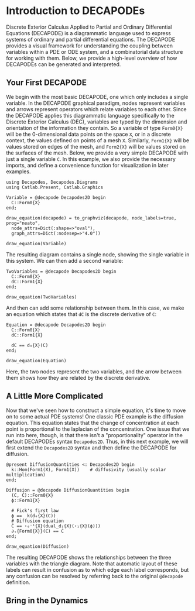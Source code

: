 # Introduction to DECAPODEs

Discrete Exterior Calculus Applied to Partial and Ordinary Differential
Equations (DECAPODE) is a diagrammatic language used to express systems of
ordinary and partial differential equations. The DECAPODE provides a visual
framework for understanding the coupling between variables within a PDE or ODE
system, and a combinatorial data structure for working with them. Below, we
provide a high-level overview of how DECAPODEs can be generated and interpreted.

## Your First DECAPODE

We begin with the most basic DECAPODE, one which only includes a single
variable. In the DECAPODE graphical paradigm, nodes represent variables and
arrows represent operators which relate variables to each other. Since the
DECAPODE applies this diagrammatic language specifically to the Discrete
Exterior Calculus (DEC), variables are typed by the dimension and orientation
of the information they contain. So a variable of type `Form0{X}` will be the
0-dimensional data points on the space `X`, or in a discrete context, the
values defined on points of a mesh `X`. Similarly, `Form1{X}` will be values
stored on edges of the mesh, and `Form2{X}` will be values stored on the
surfaces of the mesh. Below, we provide a very simple DECAPODE with just a
single variable `C`. In this example, we also provide the necessary imports,
and define a convenience function for visualization in later examples.
```@example DEC
using Decapodes, Decapodes.Diagrams
using Catlab.Present, Catlab.Graphics

Variable = @decapode Decapodes2D begin
  C::Form0{X}
end;

draw_equation(decapode) = to_graphviz(decapode, node_labels=true, prog="neato",
  node_attrs=Dict(:shape=>"oval"),
  graph_attrs=Dict(:nodesep=>"4.0"))

draw_equation(Variable)
```

The resulting diagram contains a single node, showing the single variable in
this system. We can then add a second variable:

```@example DEC
TwoVariables = @decapode Decapodes2D begin
  C::Form0{X}
  dC::Form1{X}
end;

draw_equation(TwoVariables)
```

And then can add some relationship between them. In this case, we make an
equation which states that `dC` is the discrete derivative of `C`:

```@example DEC
Equation = @decapode Decapodes2D begin
  C::Form0{X}
  dC::Form1{X}

  dC == d₀{X}(C)
end;

draw_equation(Equation)
```

Here, the two nodes represent the two variables, and the arrow between them
shows how they are related by the discrete derivative.

##  A Little More Complicated

Now that we've seen how to construct a simple equation, it's time to move on to
some actual PDE systems! One classic PDE example is the diffusion equation.
This equation states that the change of concentration at each point is
proportional to the laplacian of the concentration. One issue that we run into
here, though, is that there isn't a "proportionality" operator in the default
DECAPODEs syntax `Decapodes2D`. Thus, in this next example, we will first
extend the `Decapodes2D` syntax and then define the DECAPODE for diffusion.

```@example DEC
@present DiffusionQuantities <: Decapodes2D begin
  k::Hom(Form1(X), Form1(X))    # diffusivity (usually scalar multiplication)
end;

Diffusion = @decapode DiffusionQuantities begin
  (C, Ċ)::Form0{X}
  ϕ::Form1{X}

  # Fick's first law
  ϕ ==  k(d₀{X}(C))
  # Diffusion equation
  Ċ == ⋆₀⁻¹{X}(dual_d₁{X}(⋆₁{X}(ϕ)))
  ∂ₜ{Form0{X}}(C) == Ċ
end;

draw_equation(Diffusion)
```

The resulting DECAPODE shows the relationships between the three variables with
the triangle diagram. Note that automatic layout of these labels can result in
confusion as to which edge each label corresponds, but any confusion can be
resolved by referring back to the original `@decapode` definition.

## Bring in the Dynamics


